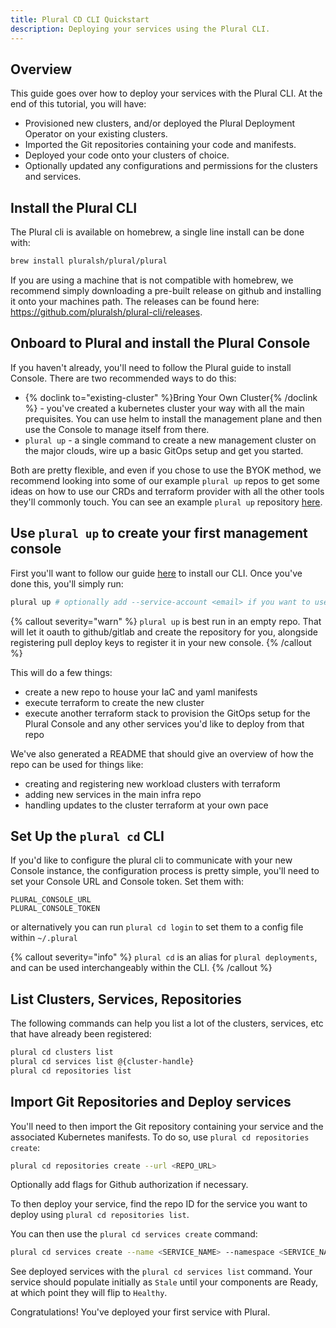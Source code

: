 ```yaml
---
title: Plural CD CLI Quickstart
description: Deploying your services using the Plural CLI.
---
```


## Overview

This guide goes over how to deploy your services with the Plural CLI. At the end of this tutorial, you will have:

- Provisioned new clusters, and/or deployed the Plural Deployment Operator on your existing clusters.
- Imported the Git repositories containing your code and manifests.
- Deployed your code onto your clusters of choice.
- Optionally updated any configurations and permissions for the clusters and services.

## Install the Plural CLI

The Plural cli is available on homebrew, a single line install can be done with:

```sh
brew install pluralsh/plural/plural
```

If you are using a machine that is not compatible with homebrew, we recommend simply downloading a pre-built release on github and installing it onto your machines path. The releases can be found here: https://github.com/pluralsh/plural-cli/releases.

## Onboard to Plural and install the Plural Console

If you haven't already, you'll need to follow the Plural guide to install Console. There are two recommended ways to do this:

- {% doclink to="existing-cluster" %}Bring Your Own Cluster{% /doclink %} - you've created a kubernetes cluster your way with all the main prequisites. You can use helm to install the management plane and then use the Console to manage itself from there.
- `plural up` - a single command to create a new management cluster on the major clouds, wire up a basic GitOps setup and get you started.

Both are pretty flexible, and even if you chose to use the BYOK method, we recommend looking into some of our example `plural up` repos to get some ideas on how to use our CRDs and terraform provider with all the other tools they'll commonly touch. You can see an example `plural up` repository [here](https://github.com/pluralsh/plural-up-demo).

## Use `plural up` to create your first management console

First you'll want to follow our guide [here](getting-started/cli-quickstart) to install our CLI. Once you've done this, you'll simply run:

```sh
plural up # optionally add --service-account <email> if you want to use a service account to group manage this console
```

{% callout severity="warn" %}
`plural up` is best run in an empty repo. That will let it oauth to github/gitlab and create the repository for you, alongside registering pull deploy keys to register it in your new console.
{% /callout %}

This will do a few things:

- create a new repo to house your IaC and yaml manifests
- execute terraform to create the new cluster
- execute another terraform stack to provision the GitOps setup for the Plural Console and any other services you'd like to deploy from that repo

We've also generated a README that should give an overview of how the repo can be used for things like:

- creating and registering new workload clusters with terraform
- adding new services in the main infra repo
- handling updates to the cluster terraform at your own pace

## Set Up the `plural cd` CLI

If you'd like to configure the plural cli to communicate with your new Console instance, the configuration process is pretty simple, you'll need to set your Console URL and Console token. Set them with:

```
PLURAL_CONSOLE_URL
PLURAL_CONSOLE_TOKEN
```

or alternatively you can run `plural cd login` to set them to a config file within `~/.plural`

{% callout severity="info" %}
`plural cd` is an alias for `plural deployments`, and can be used interchangeably within the CLI.
{% /callout %}

## List Clusters, Services, Repositories

The following commands can help you list a lot of the clusters, services, etc that have already been registered:

```sh
plural cd clusters list
plural cd services list @{cluster-handle}
plural cd repositories list
```

## Import Git Repositories and Deploy services

You'll need to then import the Git repository containing your service and the associated Kubernetes manifests. To do so, use `plural cd repositories create`:

```sh
plural cd repositories create --url <REPO_URL>
```

Optionally add flags for Github authorization if necessary.

To then deploy your service, find the repo ID for the service you want to deploy using `plural cd repositories list`.

You can then use the `plural cd services create` command:

```sh
plural cd services create --name <SERVICE_NAME> --namespace <SERVICE_NAMESPACE> --repo-id <REPO_ID> --git-ref <GIT_REF> --git-folder <GIT_FOLDER> CLUSTER_ID

```

See deployed services with the `plural cd services list` command. Your service should populate initially as `Stale` until your components are Ready, at which point they will flip to `Healthy`.

Congratulations! You've deployed your first service with Plural.
